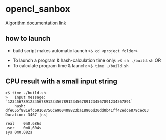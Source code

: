 # opencl_sanbox

[Algorithm documentation link](https://nvlpubs.nist.gov/nistpubs/FIPS/NIST.FIPS.180-4.pdf)

## how to launch
* build script makes automatic launch
    ```>$ cd <project folder>```
- To launch a program & hash-calculation time only:
    ```>$ sh ./build.sh```
OR
- To calculate program time & launch:
    ```>$ time ./build.sh```

## CPU result with a small input string
```
>$ time ./build.sh
>	Input message: `1234567891234567891234567891234567891234567891234567891`
	hash:	dfe655f881efc69168756ce900408823ba18906d30dd0b41ff42edce879cec03	Duration: 3467 [ns]

real	0m0,686s
user	0m0,604s
sys	0m0,082s
```
